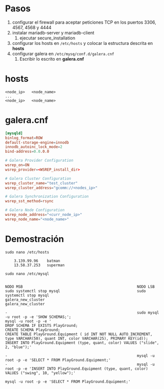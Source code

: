 # Pasos

1. configurar el firewall para aceptar peticiones TCP en los puertos 3306, 4567, 4568 y 4444
2. instalar mariadb-server y mariadb-client
	1. ejecutar secure_installation
3. configurar los hosts en `/etc/hosts` y colocar la estructura descrita en **hosts**
5. configurar galera en `/etc/mysq/conf.d/galera.cnf`
	1. Escribir lo escrito en **galera.cnf**

# hosts

```
<node_ip>   <node_name>
...
<node_ip>   <node_name>
```

# galera.cnf

```cnf
[mysqld]
binlog_format=ROW
default-storage-engine=innodb
innodb_autoinc_lock_mode=2
bind-address=0.0.0.0

# Galera Provider Configuration
wsrep_on=ON
wsrep_provider=<WSREP_install_dir>

# Galera Cluster Configuration
wsrep_cluster_name="test_cluster"
wsrep_cluster_address="gcomm://<nodes_ip>"

# Galera Synchronization Configuration
wsrep_sst_method=rsync

# Galera Node Configuration
wsrep_node_address="<curr_node_ip>"
wsrep_node_name="<node_name>"
```

# Demostración 

```
sudo nano /etc/hosts

    3.139.99.96    batman
    13.58.37.253   superman

sudo nano /etc/mysql


NODO MSB                                                    NODO LSB
sudo systemctl stop mysql                                   sudo systemctl stop mysql
galera_new_cluster                                          galera_new_cluster

-                                                           sudo mysql -u root -p -e 'SHOW SCHEMAS;';
mysql -u root -p -e '                                   
DROP SCHEMA IF EXISTS PlayGround;
CREATE SCHEMA PlayGround;
CREATE TABLE PlayGround.Equipment ( id INT NOT NULL AUTO_INCREMENT, type VARCHAR(50), quant INT, color VARCHAR(25), PRIMARY KEY(id));
INSERT INTO PlayGround.Equipment (type, quant, color) VALUES ("slide", 2, "blue");'

-                                                           mysql -u root -p -e 'SELECT * FROM PlayGround.Equipment;'
-                                                           mysql -u root -p -e 'INSERT INTO PlayGround.Equipment (type, quant, color) VALUES ("swing", 10, "yellow");'

mysql -u root -p -e 'SELECT * FROM PlayGround.Equipment;'
```